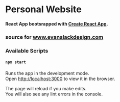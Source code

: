 # Personal Website
#### React App bootsrapped with [Create React App](https://github.com/facebook/create-react-app).

### source for www.evanslackdesign.com

### Available Scripts


#### `npm start`

Runs the app in the development mode.\
Open [http://localhost:3000](http://localhost:3000) to view it in the browser.

The page will reload if you make edits.\
You will also see any lint errors in the console.

